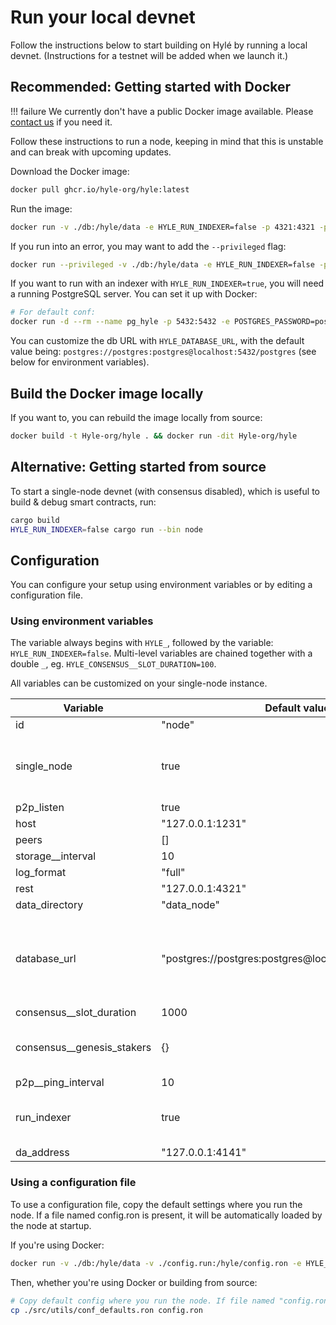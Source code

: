 # Run your local devnet

<!-- Testnet 
Hylé provides a testnet where you can test your smart contract and help us test our network.-->

Follow the instructions below to start building on Hylé by running a local devnet. (Instructions for a testnet will be added when we launch it.)

## Recommended: Getting started with Docker

!!! failure
    We currently don't have a public Docker image available. Please [contact us](https://t.me/hyle_org) if you need it.

Follow these instructions to run a node, keeping in mind that this is unstable and can break with upcoming updates.

Download the Docker image:

```bash
docker pull ghcr.io/hyle-org/hyle:latest
```

Run the image:

```bash
docker run -v ./db:/hyle/data -e HYLE_RUN_INDEXER=false -p 4321:4321 -p 1234:1234 ghcr.io/hyle-org/hyle:latest
```

If you run into an error, you may want to add the `--privileged` flag:

```bash
docker run --privileged -v ./db:/hyle/data -e HYLE_RUN_INDEXER=false -p 4321:4321 -p 1234:1234 ghcr.io/hyle-org/hyle:latest
```

If you want to run with an indexer with `HYLE_RUN_INDEXER=true`, you will need a running PostgreSQL server. You can set it up with Docker:

```bash
# For default conf:
docker run -d --rm --name pg_hyle -p 5432:5432 -e POSTGRES_PASSWORD=postgres postgres
```

You can customize the db URL with `HYLE_DATABASE_URL`, with the default value being: `postgres://postgres:postgres@localhost:5432/postgres` (see below for environment variables).

## Build the Docker image locally

If you want to, you can rebuild the image locally from source:

```bash
docker build -t Hyle-org/hyle . && docker run -dit Hyle-org/hyle
```

## Alternative: Getting started from source

To start a single-node devnet (with consensus disabled), which is useful to build & debug smart contracts, run:

```bash
cargo build
HYLE_RUN_INDEXER=false cargo run --bin node
```

## Configuration

You can configure your setup using environment variables or by editing a configuration file.

<!--TODO Add table of what can be configured-->

### Using environment variables

The variable always begins with `HYLE_`, followed by the variable: `HYLE_RUN_INDEXER=false`. Multi-level variables are chained together with a double `_`, eg. `HYLE_CONSENSUS__SLOT_DURATION=100`.

All variables can be customized on your single-node instance.

| Variable    | Default value | Description                                |
|-------------|---------------|--------------------------------------------|
| id          | "node"        |                                     |
| single_node | true          | Whether the network runs as a single node. |
| p2p_listen  | true          |                                            |
| host        | "127.0.0.1:1231" |                                            |
| peers       | []          |                                            |
| storage__interval  | 10   |                                            |
| log_format  | "full"          |                                            |
| rest  | "127.0.0.1:4321"          |                                            |
| data_directory  | "data_node"  |                                            |
| database_url  | "postgres://postgres:postgres@localhost:5432/postgres" |  PostgreSQL server address (necessary if you want to use an indexer). |
| consensus__slot_duration  | 1000  |                                            |
| consensus__genesis_stakers  | {}  |  Has to be empty as config is additive                                   |
| p2p__ping_interval | 10  |                                            |
| run_indexer  | true  | Whether there should be an indexer. |
| da_address  | "127.0.0.1:4141" |                                            |

### Using a configuration file

To use a configuration file, copy the default settings where you run the node. If a file named config.ron is present, it will be automatically loaded by the node at startup.

If you're using Docker:

```bash
docker run -v ./db:/hyle/data -v ./config.run:/hyle/config.ron -e HYLE_RUN_INDEXER=false -p 4321:4321 -p 1234:1234 ghcr.io/hyle-org/hyle:latest
```

Then, whether you're using Docker or building from source:

```bash
# Copy default config where you run the node. If file named "config.ron" is present, it will be loaded by node at startup.
cp ./src/utils/conf_defaults.ron config.ron
```
